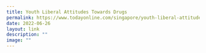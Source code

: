 ```yaml
---
title: Youth Liberal Attitudes Towards Drugs
permalink: https://www.todayonline.com/singapore/youth-liberal-attitude-towards-drugs-1933351/
date: 2022-06-26
layout: link
description: ""
image: ""
---
```


